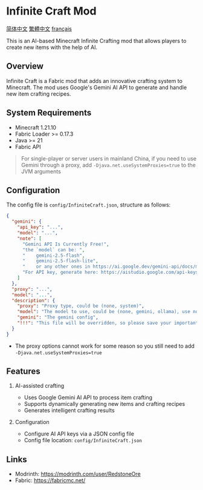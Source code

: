# Infinite Craft Mod
[简体中文](docs/README.zh-CN.md)
[繁體中文](docs/README.zh-CHT.md)
[français](docs/README.fr.md)

This is an AI-based Minecraft Infinite Crafting mod that allows players to create new items with the help of AI.

## Overview

Infinite Craft is a Fabric mod that adds an innovative crafting system to Minecraft. The mod uses Google's Gemini AI API to generate and handle new item crafting recipes.

## System Requirements

- Minecraft 1.21.10
- Fabric Loader >= 0.17.3
- Java >= 21
- Fabric API

> For single-player or server users in mainland China, if you need to use Gemini through a proxy, add `-Djava.net.useSystemProxies=true` to the JVM arguments

## Configuration
The config file is `config/InfiniteCraft.json`, structure as follows:
```json
{
  "gemini": {
    "api_key": "...",
    "model": "...",
    "note": [
      "Gemini API Is Currently Free!",
      "the `model` can be: ",
      "    gemini-2.5-flash",
      "    gemini-2.5-flash-lite",
      "    or any other ones in https://ai.google.dev/gemini-api/docs/models",
      "For API key, generate here: https://aistudio.google.com/api-keys"
    ]
  },
  "proxy": "...",
  "model": "...",
  "description": {
    "proxy": "Proxy type, could be (none, system)",
    "model": "The model to use, could be (none, gemini, ollama), use none if you only use the mod as a player of a server",
    "gemini": "The gemini config",
    "!!!": "This file will be overridden, so please save your important information somewhere else!"
  }
}
```
+ The proxy options cannot work for some reason so you still need to add `-Djava.net.useSystemProxies=true`

## Features

1. AI-assisted crafting
   - Uses Google Gemini AI API to process item crafting
   - Supports dynamically generating new items and crafting recipes
   - Generates intelligent crafting results

2. Configuration
   - Configure AI API keys via a JSON config file
   - Config file location: `config/InfiniteCraft.json`

## Links

- Modrinth: https://modrinth.com/user/RedstoneOre
- Fabric: https://fabricmc.net/